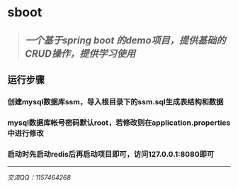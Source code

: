 # sboot
>## *一个基于spring boot 的demo项目，提供基础的CRUD操作，提供学习使用*
## 运行步骤



### 创建mysql数据库ssm，导入根目录下的ssm.sql生成表结构和数据
### mysql数据库帐号密码默认root，若修改则在application.properties中进行修改
### 启动时先启动redis后再启动项目即可，访问127.0.0.1:8080即可
---
*交流QQ：1157464268*


